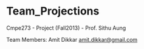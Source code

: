 Team_Projections
================

Cmpe273 - Project (Fall2013) - Prof. Sithu Aung


Team Members:
Amit Dikkar <amit.dikkar@gmail.com>
